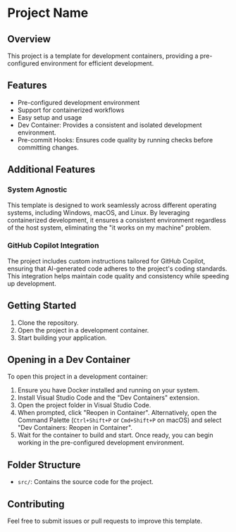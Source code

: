 # Project Name

## Overview
This project is a template for development containers, providing a pre-configured environment for efficient development.

## Features
- Pre-configured development environment
- Support for containerized workflows
- Easy setup and usage
- Dev Container: Provides a consistent and isolated development environment.
- Pre-commit Hooks: Ensures code quality by running checks before committing changes.

## Additional Features

### System Agnostic
This template is designed to work seamlessly across different operating systems, including Windows, macOS, and Linux. By leveraging containerized development, it ensures a consistent environment regardless of the host system, eliminating the "it works on my machine" problem.

### GitHub Copilot Integration
The project includes custom instructions tailored for GitHub Copilot, ensuring that AI-generated code adheres to the project's coding standards. This integration helps maintain code quality and consistency while speeding up development.

## Getting Started
1. Clone the repository.
2. Open the project in a development container.
3. Start building your application.

## Opening in a Dev Container

To open this project in a development container:

1. Ensure you have Docker installed and running on your system.
2. Install Visual Studio Code and the "Dev Containers" extension.
3. Open the project folder in Visual Studio Code.
4. When prompted, click "Reopen in Container". Alternatively, open the Command Palette (`Ctrl+Shift+P` or `Cmd+Shift+P` on macOS) and select "Dev Containers: Reopen in Container".
5. Wait for the container to build and start. Once ready, you can begin working in the pre-configured development environment.

## Folder Structure
- `src/`: Contains the source code for the project.

## Contributing
Feel free to submit issues or pull requests to improve this template.